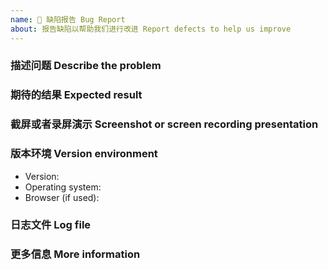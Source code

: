 ```yaml
---
name: 🐛 缺陷报告 Bug Report
about: 报告缺陷以帮助我们进行改进 Report defects to help us improve
---
```


### 描述问题 Describe the problem

<!--
请确认能够在默认主题下重新问题，并尽量清晰地描述你遇到的问题。
Please make sure you can reproduce the issue under the default theme and try to describe the problem you are encountering as clearly as possible.
-->

### 期待的结果 Expected result

<!--
请尽量清晰地描述你所期待的结果。
Please be as clear and accurate as possible to describe the results you are looking for.
-->

### 截屏或者录屏演示 Screenshot or screen recording presentation

<!--
请通过截屏或者录屏演示你碰到的问题。
Please try to attach screenshots or videos to describe the problem you are experiencing.

(It is recommended to use [Screen2Gif](https://www.screentogif.com/) to record the screen under Windows. If it is related to the editor input, please open the `Image - Key Strokes` after recording with Screen2Gif)
-->

### 版本环境 Version environment

* Version: 
* Operating system: 
* Browser (if used): 

### 日志文件 Log file

<!--
请提供内核日志：工作空间/temp/siyuan.log
The program log file is located at: workspace/temp/siyuan.log
-->

### 更多信息 More information

<!--
请提供任何附加信息，以帮助我们更好地定位问题。
Please provide other additional information to help us diagnose the problem.
-->